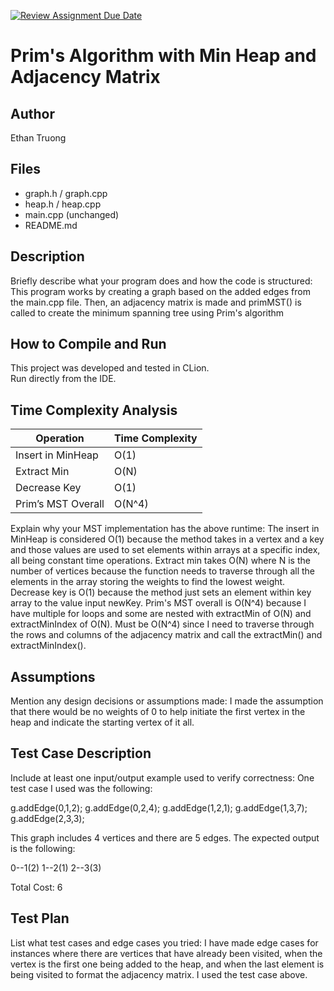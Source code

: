[![Review Assignment Due Date](https://classroom.github.com/assets/deadline-readme-button-22041afd0340ce965d47ae6ef1cefeee28c7c493a6346c4f15d667ab976d596c.svg)](https://classroom.github.com/a/K_t6ffJX)
# Prim's Algorithm with Min Heap and Adjacency Matrix

## Author
Ethan Truong

## Files
- graph.h / graph.cpp
- heap.h / heap.cpp
- main.cpp (unchanged)
- README.md

## Description
Briefly describe what your program does and how the code is structured:
This program works by creating a graph based on the added edges from the main.cpp file. Then, an adjacency matrix is made and primMST() is called to create the minimum spanning tree using Prim's algorithm

## How to Compile and Run
This project was developed and tested in CLion.  
Run directly from the IDE.

## Time Complexity Analysis


| Operation            | Time Complexity |
|----------------------|-----------------|
| Insert in MinHeap    | O(1)            |
| Extract Min          | O(N)            |
| Decrease Key         | O(1)            |
| Prim’s MST Overall   | O(N^4)          |

Explain why your MST implementation has the above runtime:
The insert in MinHeap is considered O(1) because the method takes in a vertex and a key and those values are used to set elements within arrays at a specific index, all being constant time operations. Extract min takes O(N) where N is the number of vertices because the function needs to traverse through all the elements in the array storing the weights to find the lowest weight. Decrease key is O(1) because the method just sets an element within key array to the value input newKey. Prim's MST overall is O(N^4) because I have multiple for loops and some are nested with extractMin of O(N) and extractMinIndex of O(N). Must be O(N^4) since I need to traverse through the rows and columns of the adjacency matrix and call the extractMin() and extractMinIndex().    

## Assumptions
Mention any design decisions or assumptions made:
I made the assumption that there would be no weights of 0 to help initiate the first vertex in the heap and indicate the starting vertex of it all. 

## Test Case Description
Include at least one input/output example used to verify correctness:
One test case I used was the following: 

g.addEdge(0,1,2);
g.addEdge(0,2,4);
g.addEdge(1,2,1);
g.addEdge(1,3,7);
g.addEdge(2,3,3); 

This graph includes 4 vertices and there are 5 edges. The expected output is the following:

0--1(2)
1--2(1)
2--3(3)

Total Cost: 6

## Test Plan
List what test cases and edge cases you tried: 
I have made edge cases for instances where there are vertices that have already been visited, when the vertex is the first one being added to the heap, and when the last element is being visited to format the adjacency matrix. I used the test case above. 